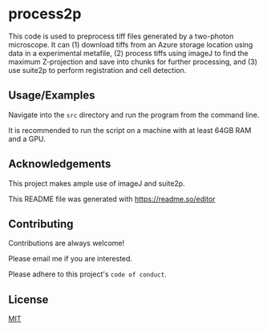 
# process2p

This code is used to preprocess tiff files generated by a two-photon microscope. It can (1) download tiffs from an Azure storage location using data in a experimental metafile, (2) process tiffs using imageJ to find the maximum Z-projection and save into chunks for further processing, and (3) use suite2p to perform registration and cell detection.


## Usage/Examples

Navigate into the `src` directory and run the program from the command line.

It is recommended to run the script on a machine with at least 64GB RAM and a GPU.



## Acknowledgements

This project makes ample use of imageJ and suite2p. 

This README file was generated with https://readme.so/editor


## Contributing

Contributions are always welcome!

Please email me if you are interested.

Please adhere to this project's `code of conduct`.


## License

[MIT](https://choosealicense.com/licenses/mit/)

